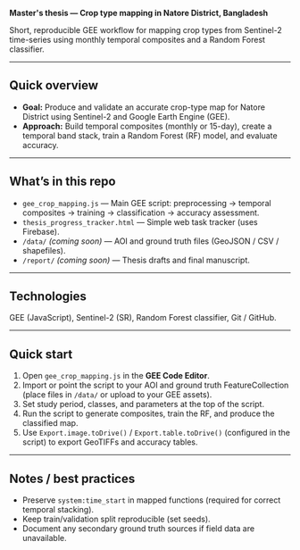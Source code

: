 **Master's thesis — Crop type mapping in Natore District, Bangladesh**

Short, reproducible GEE workflow for mapping crop types from Sentinel-2 time-series using monthly temporal composites and a Random Forest classifier.

---

## Quick overview
- **Goal:** Produce and validate an accurate crop-type map for Natore District using Sentinel-2 and Google Earth Engine (GEE).  
- **Approach:** Build temporal composites (monthly or 15-day), create a temporal band stack, train a Random Forest (RF) model, and evaluate accuracy.

---

## What’s in this repo
- `gee_crop_mapping.js` — Main GEE script: preprocessing → temporal composites → training → classification → accuracy assessment.  
- `thesis_progress_tracker.html` — Simple web task tracker (uses Firebase).  
- `/data/` *(coming soon)* — AOI and ground truth files (GeoJSON / CSV / shapefiles).  
- `/report/` *(coming soon)* — Thesis drafts and final manuscript.

---

## Technologies
GEE (JavaScript), Sentinel-2 (SR), Random Forest classifier, Git / GitHub.

---

## Quick start
1. Open `gee_crop_mapping.js` in the **GEE Code Editor**.  
2. Import or point the script to your AOI and ground truth FeatureCollection (place files in `/data/` or upload to your GEE assets).  
3. Set study period, classes, and parameters at the top of the script.  
4. Run the script to generate composites, train the RF, and produce the classified map.  
5. Use `Export.image.toDrive()` / `Export.table.toDrive()` (configured in the script) to export GeoTIFFs and accuracy tables.

---

## Notes / best practices
- Preserve `system:time_start` in mapped functions (required for correct temporal stacking).  
- Keep train/validation split reproducible (set seeds).  
- Document any secondary ground truth sources if field data are unavailable.


